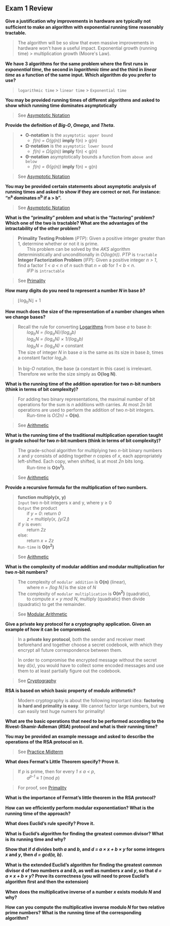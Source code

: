 ## Exam 1 Review

__Give a justiﬁcation why improvements in hardware are typically not sufﬁcient to make an algorithm with exponential running time reasonably tractable.__  
> The algorithm will be so slow that even massive improvements in hardware won't have a useful impact. Exponential growth (running time) > multiplication growth (Moore's Law).

__We have 3 algorithms for the same problem where the ﬁrst runs in _exponential time_, the second in _logarithmic time_ and the third in _linear time_ as a function of the same input. Which algorithm do you prefer to use?__  
> `logarithmic time` &gt; `linear time` &gt; `Exponential time`  

__You may be provided running times of different algorithms and asked to show which running time dominates asymptotically__    
> See [Asymptotic Notation](laws.md#asymptotic-notation) 

__Provide the definition of _Big-O_, _Omega_, and _Theta_.__  

>	* __O-notation__ is the `asymptotic upper bound`  
>		* _f(n) = O(g(n))_ __imply__ f(n) > g(n)  
>	* __&Omega;-notation__ is the `asymptotic lower bound`  
>		* _f(n) = &Omega;(g(n))_ __imply__ f(n) < g(n)  
>	* __&Theta;-notation__ asymptotically bounds a function from `above and below`  
>		* _f(n) = &Theta;(g(n))_ __imply__ f(n) = g(n)  

> See [Asymptotic Notation](laws.md#asymptotic-notation)

__You may be provided certain statements about asymptotic analysis of running times and asked to show if they are correct or not. For instance: “n<sup>a</sup> dominates n<sup>b</sup> if a > b”.__ 
> See [Asymptotic Notation](laws.md#asymptotic-notation) 

__What is the “primality” problem and what is the “factoring” problem? Which one of the two is tractable? What are the advantages of the intractability of the other problem?__  

> __Primality Testing Problem__ (_PTP_): Given a positive integer greater than 1, determine whether or not it is prime.  
> &emsp;&emsp;This problem can be solved by the _AKS_ algorithm deterministically and unconditionally in _O(log(n))_. _PTP_ is `tractable`  
> __Integer Factorization Problem__ (_IFP_): Given a positive integer _n &gt; 1_, find a factor _1 &lt; a &lt; n_ of _n_ such that _n = ab_ for _1 &lt; b &lt; n_.  
> &emsp;&emsp;_IFP_ is `intractable`  


> See [Primality](laws.md#primality) 

__How many digits do you need to represent a number _N_ in base _b_?__  
> &lfloor;log<sub>b</sub>N&rfloor; &plus; 1

__How much does the size of the representation of a number changes when we change bases?__  

> Recall the rule for converting [Logarithms](laws.md#Logarithm) from base _a_ to base _b_:  
> &emsp;&emsp;_log<sub>b</sub>N = (log<sub>a</sub>N)/(log<sub>a</sub>b)_  
> &emsp;&emsp;_log<sub>b</sub>N = (log<sub>a</sub>N) &times; 1/(log<sub>a</sub>b)_  
> &emsp;&emsp;_log<sub>b</sub>N = (log<sub>a</sub>N) &times;_ constant  
> The size of integer _N_ in base _a_ is the same as its size in base _b_, times a constant factor _log<sub>a</sub>b_.  

> In big-_O_ notation, the base (a constant in this case) is irrelevant. Therefore we write the size simply as __O(log N)__.  


__What is the running time of the addition operation for two _n_-bit numbers (think in terms of bit complexity)?__  

> For adding two binary representations, the maximal number of bit operations for the sum is _n_ additions with carries. At most _2n_ bit operations are used to perform the addition of two _n_-bit integers.  
> &emsp;&emsp;Run-time is _O(2n)_ = __O(n)__.


> See [Arithmetic](laws.md#arithmetic) 

__What is the running time of the traditional multiplication operation taught in grade school for two _n_-bit numbers (think in terms of bit complexity)?__  

> The grade-school algorithm for multiplying two _n_-bit binary numbers _x_ and _y_ consists of adding together _n_ copies of _x_, each appropriately left-shifted. Each copy, when shifted, is at most _2n_ bits long.  
> &emsp;&emsp;Run-time is __O(n<sup>2</sup>)__.


> See [Arithmetic](laws.md#arithmetic) 

__Provide a recursive formula for the multiplication of two numbers.__  

> __function multiply(x, y)__  
> `Input` two n-bit integers x and y, where y &ge; 0  
> `Output` the product  
> &emsp;&emsp;if _y = 0_: return _0_  
> &emsp;&emsp;_z =_ multiply(_x, &lfloor;y/2&rfloor;_)  
> if _y_ is even:  
> &emsp;&emsp;return _2z_  
> else:  
> &emsp;&emsp;return _x &plus; 2z_  
> `Run-time` is __O(n<sup>2</sup>)__  


> See [Arithmetic](laws.md#arithmetic) 

__What is the complexity of modular addition and modular multiplication for two _n_-bit numbers?__  

> The complexity of `modular addition` is __O(n)__ (linear),  
> &emsp;&emsp;where _n = &lceil;log N&rceil;_ is the size of _N_  
> The complexity of `modular multiplication` is __O(n<sup>2</sup>)__ (quadratic),  
> &emsp;&emsp;to compute _x &times; y mod N_, multiply (quadratic) then divide (quadratic) to get the remainder.  

> See [Modular Arithmetic](laws.md#modular-arithmetic) 

__Give a private key protocol for a cryptography application. Given an example of how it can be compromised.__  
> In a __private key protocol__, both the sender and receiver meet beforehand and together choose a secret codebook, with which they encrypt all future correspondence between them. 

> In order to compromise the encrypted message without the secret key _d(x)_, you would have to collect some encoded messages and use them to at least partially figure out the codebook.

> See [Cryptography](laws.md#cryptography) 

__RSA is based on which basic property of modulo arithmetic?__  
> Modern cryptography is about the following important idea: __factoring is hard and primality is easy__. We cannot factor large numbers, but we can easily test huge numers for primality!

__What are the basic operations that need to be performed according to the Rivest-Shamir-Adleman (_RSA_) protocol and what is their running time?__

__You may be provided an example message and asked to describe the operations of the RSA protocol on it.__  
> See [Practice Midterm](exam_one_sample.md)

__What does Fermat’s Little Theorem specify? Prove it.__ 
 
> If _p_ is prime, then for every _1 &le; a &lt; p_,  
> &emsp;&emsp;_a<sup>p-1</sup> &equiv; 1_ (mod _p_)


> For proof, see [Primality](laws.md#primality)

__What is the importance of Fermat’s little theorem in the RSA protocol?__

__How can we efﬁciently perform modular exponentiation? What is the running time of the approach?__

__What does Euclid’s rule specify? Prove it.__

__What is Euclid’s algorithm for ﬁnding the greatest common divisor? What is its running time and why?__

__Show that if _d_ divides both _a_ and _b_, and _d = a &times; x &plus; b &times; y_ for some integers _x_ and _y_, then _d = gcd(a, b)_.__

__What is the extended Euclid’s algorithm for ﬁnding the greatest common divisor d of two numbers _a_ and _b_, as well as numbers _x_ and _y_, so that _d = a &times; x &plus; b &times; y_? Prove its correctness (you will need to prove Euclid’s algorithm ﬁrst and then the extension)__

__When does the multiplicative inverse of a number _x_ exists modulo _N_ and why?__

__How can you compute the multiplicative inverse modulo _N_ for two relative prime numbers? What is the running time of the corresponding algorithm?__
